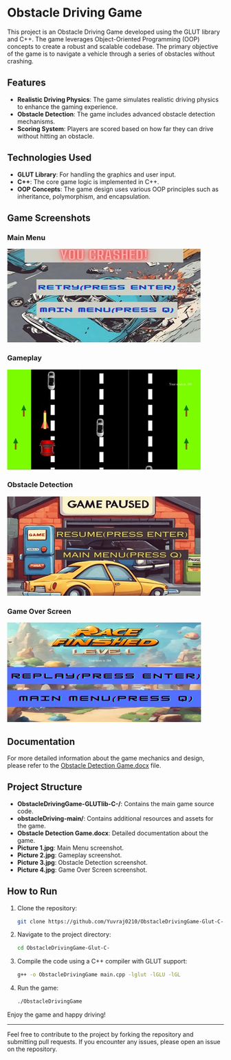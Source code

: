 # Obstacle Driving Game

This project is an Obstacle Driving Game developed using the GLUT library and C++. The game leverages Object-Oriented Programming (OOP) concepts to create a robust and scalable codebase. The primary objective of the game is to navigate a vehicle through a series of obstacles without crashing.

## Features

- **Realistic Driving Physics**: The game simulates realistic driving physics to enhance the gaming experience.
- **Obstacle Detection**: The game includes advanced obstacle detection mechanisms.
- **Scoring System**: Players are scored based on how far they can drive without hitting an obstacle.

## Technologies Used

- **GLUT Library**: For handling the graphics and user input.
- **C++**: The core game logic is implemented in C++.
- **OOP Concepts**: The game design uses various OOP principles such as inheritance, polymorphism, and encapsulation.

## Game Screenshots

### Main Menu
![Main Menu](Picture%201.jpg)

### Gameplay
![Gameplay](Picture%202.jpg)

### Obstacle Detection
![Obstacle Detection](Picture%203.jpg)

### Game Over Screen
![Game Over Screen](Picture%204.jpg)

## Documentation

For more detailed information about the game mechanics and design, please refer to the [Obstacle Detection Game.docx](Obstacle%20Detection%20Game.docx) file.

## Project Structure

- **ObstacleDrivingGame-GLUTlib-C-/**: Contains the main game source code.
- **obstacleDriving-main/**: Contains additional resources and assets for the game.
- **Obstacle Detection Game.docx**: Detailed documentation about the game.
- **Picture 1.jpg**: Main Menu screenshot.
- **Picture 2.jpg**: Gameplay screenshot.
- **Picture 3.jpg**: Obstacle Detection screenshot.
- **Picture 4.jpg**: Game Over Screen screenshot.

## How to Run

1. Clone the repository:
    ```sh
    git clone https://github.com/Yuvraj0210/ObstacleDrivingGame-Glut-C-.git
    ```
2. Navigate to the project directory:
    ```sh
    cd ObstacleDrivingGame-Glut-C-
    ```
3. Compile the code using a C++ compiler with GLUT support:
    ```sh
    g++ -o ObstacleDrivingGame main.cpp -lglut -lGLU -lGL
    ```
4. Run the game:
    ```sh
    ./ObstacleDrivingGame
    ```

Enjoy the game and happy driving!

---

Feel free to contribute to the project by forking the repository and submitting pull requests. If you encounter any issues, please open an issue on the repository.
